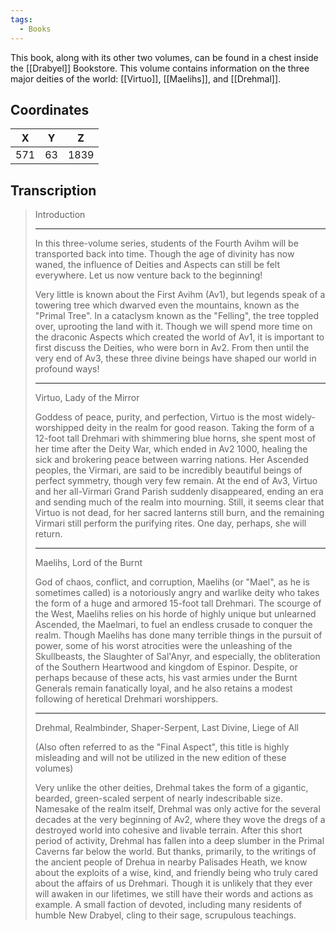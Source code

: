 ```yaml
---
tags:
  - Books
---
```


This book, along with its other two volumes, can be found in a chest inside the [[Drabyel]] Bookstore. This volume contains information on the three major deities of the world: [[Virtuo]], [[Maelihs]], and [[Drehmal]].

## Coordinates
| **X** | **Y** | **Z** |
| :---: | :---: | :---: |
|  571  |  63   | 1839  |

## Transcription
> Introduction
> ***
> In this three-volume series, students of the Fourth Avihm will be transported back into time. Though the age of divinity has now waned, the influence of Deities and Aspects can still be felt everywhere. Let us now venture back to the beginning!
>
> Very little is known about the First Avihm (Av1), but legends speak of a towering tree which dwarved even the mountains, known as the "Primal Tree". In a cataclysm known as the "Felling", the tree toppled over, uprooting the land with it. Though we will spend more time on the draconic Aspects which created the world of Av1, it is important to first discuss the Deities, who were born in Av2. From then until the very end of Av3, these three divine beings have shaped our world in profound ways!
> ***
> Virtuo, Lady of the Mirror
>
> Goddess of peace, purity, and perfection, Virtuo is the most widely-worshipped deity in the realm for good reason. Taking the form of a 12-foot tall Drehmari with shimmering blue horns, she spent most of her time after the Deity War, which ended in Av2 1000, healing the sick and brokering peace between warring nations. Her Ascended peoples, the Virmari, are said to be incredibly beautiful beings of perfect symmetry, though very few remain. At the end of Av3, Virtuo and her all-Virmari Grand Parish suddenly disappeared, ending an era and sending much of the realm into mourning. Still, it seems clear that Virtuo is not dead, for her sacred lanterns still burn, and the remaining Virmari still perform the purifying rites. One day, perhaps, she will return.
> ***
> Maelihs, Lord of the Burnt
>
> God of chaos, conflict, and corruption, Maelihs (or "Mael", as he is sometimes called) is a notoriously angry and warlike deity who takes the form of a huge and armored 15-foot tall Drehmari. The scourge of the West, Maelihs relies on his horde of highly unique but unlearned Ascended, the Maelmari, to fuel an endless crusade to conquer the realm. Though Maelihs has done many terrible things in the pursuit of power, some of his worst atrocities were the unleashing of the Skullbeasts, the Slaughter of Sal'Anyr, and especially, the obliteration of the Southern Heartwood and kingdom of Espinor. Despite, or perhaps because of these acts, his vast armies under the Burnt Generals remain fanatically loyal, and he also retains a modest following of heretical Drehmari worshippers.
> ***
> Drehmal, Realmbinder, Shaper-Serpent, Last Divine, Liege of All
>
> (Also often referred to as the "Final Aspect", this title is highly misleading and will not be utilized in the new edition of these volumes)
>
> Very unlike the other deities, Drehmal takes the form of a gigantic, bearded, green-scaled serpent of nearly indescribable size. Namesake of the realm itself, Drehmal was only active for the several decades at the very beginning of Av2, where they wove the dregs of a destroyed world into cohesive and livable terrain. After this short period of activity, Drehmal has fallen into a deep slumber in the Primal Caverns far below the world. But thanks, primarily, to the writings of the ancient people of Drehua in nearby Palisades Heath, we know about the exploits of a wise, kind, and friendly being who truly cared about the affairs of us Drehmari. Though it is unlikely that they ever will awaken in our lifetimes, we still have their words and actions as example. A small faction of devoted, including many residents of humble New Drabyel, cling to their sage, scrupulous teachings.




